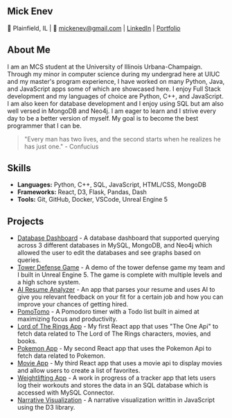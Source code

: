 ## Mick Enev
📍 Plainfield, IL | 📧 mickenev@gmail.com | [LinkedIn](https://www.linkedin.com/in/mickenev/) | [Portfolio](https://mickenev.com/)
<!--
**YungBulgaria/YungBulgaria** is a ✨ _special_ ✨ repository because its `README.md` (this file) appears on your GitHub profile.

Here are some ideas to get you started:

- 🔭 I’m currently working on ...
- 🌱 I’m currently learning ...
- 👯 I’m looking to collaborate on ...
- 🤔 I’m looking for help with ...
- 💬 Ask me about ...
- 📫 How to reach me: ...
- 😄 Pronouns: ...
- ⚡ Fun fact: ...
-->
## About Me
I am an MCS student at the University of Illinois Urbana-Champaign. Through my minor in computer science during my undergrad here at UIUC and my master's program experience, I have worked on many Python, Java, and JavaScript apps some of which are showcased here. 
I enjoy Full Stack development and my languages of choice are Python, C++, and JavaScript. I am also keen for database development and I enjoy using SQL but am also well versed in MongoDB and Neo4j. I am eager to learn and I strive every day to be a better version of myself. My goal is to become the best programmer that I can be.
> "Every man has two lives, and the second starts when he realizes he has just one." - Confucius

## Skills
- **Languages:** Python, C++, SQL, JavaScript, HTML/CSS, MongoDB
- **Frameworks:** React, D3, Flask, Pandas, Dash
- **Tools:** Git, GitHub, Docker, VSCode, Unreal Engine 5

## Projects
- [Database Dashboard](https://github.com/YungBulgaria/Mick_Marcos_411) - A database dashboard that supported querying across 3 different databases in MySQL, MongoDB, and Neo4j which allowed the user to edit the databases and see graphs based on queries.
- [Tower Defense Game](https://drive.google.com/file/d/12nkk7TtX-BSvycx__5RHsbysaMhi97vE/view?usp=sharing) - A demo of the tower defense game my team and I built in Unreal Engine 5. The game is complete with multiple levels and a high schore system.
- [AI Resume Analyzer](https://github.com/MickEnev/resume-analyzer) - An app that parses your resume and uses AI to give you relevant feedback on your fit for a certain job and how you can improve your chances of getting hired.
- [PomoTomo](https://github.com/user-attachments/assets/b623d3ee-6986-44b1-b7e5-d87c75199cb7) - A Pomodoro timer with a Todo list built in aimed at maximizing focus and productivity.
- [Lord of The Rings App](https://github.com/MickEnev/lotr-app) - My first React app that uses "The One Api" to fetch data related to The Lord of The Rings characters, movies, and books.
- [Pokemon App](https://github.com/MickEnev/pokemon-app) - My second React app that uses the Pokemon Api to fetch data related to Pokemon.
- [Movie App](https://github.com/MickEnev/movie-app) - My third React app that uses a movie api to display movies and allow users to create a list of favorites.
- [Weightlifting App](https://github.com/YungBulgaria/WeightliftingApp) - A work in progress of a tracker app that lets users log their workouts and stores the data in an SQL database which is accessed with MySQL Connector.
- [Narrative Visualization](https://mickenev.github.io/) - A narrative visualization writtin in JavaScript using the D3 library.

